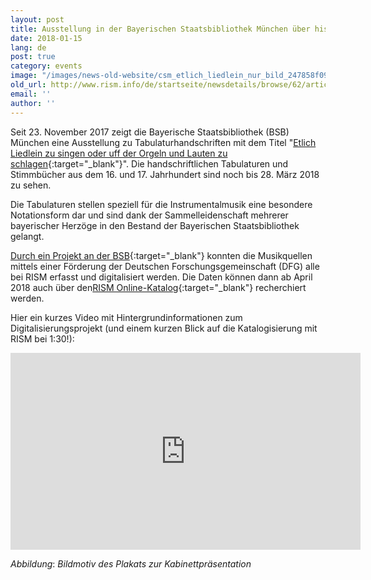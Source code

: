 ```yaml
---
layout: post
title: Ausstellung in der Bayerischen Staatsbibliothek München über historische Tabulaturen
date: 2018-01-15
lang: de
post: true
category: events
image: "/images/news-old-website/csm_etlich_liedlein_nur_bild_247858f093.jpg"
old_url: http://www.rism.info/de/startseite/newsdetails/browse/62/article/64/exhibit-in-the-bavarian-state-library-on-historic-tablatures.html
email: ''
author: ''
---
```



Seit 23. November 2017 zeigt die Bayerische Staatsbibliothek (BSB) München eine Ausstellung zu Tabulaturhandschriften mit dem Titel "[Etlich Liedlein zu singen oder uff der Orgeln und Lauten zu schlagen](https://www.bsb-muenchen.de/veranstaltungen-und-ausstellungen/article/etlich-liedlein-zu-singen-oder-uff-der-orgeln-und-lauten-zu-schlagen-tabulaturhandschriften-in-der-bayerischen-staatsbibliothek-2164/){:target="_blank"}". Die handschriftlichen Tabulaturen und Stimmbücher aus dem 16. und 17. Jahrhundert sind noch bis 28. März 2018 zu sehen.

Die Tabulaturen stellen speziell für die Instrumentalmusik eine besondere Notationsform dar und sind dank der Sammelleidenschaft mehrerer bayerischer Herzöge in den Bestand der Bayerischen Staatsbibliothek gelangt.

[Durch ein Projekt an der BSB](https://www.etlichliedlein.de/projekt/){:target="_blank"} konnten die Musikquellen mittels einer Förderung der Deutschen Forschungsgemeinschaft (DFG) alle bei RISM erfasst und digitalisiert werden. Die Daten können dann ab April 2018 auch über den[RISM Online-Katalog](https://opac.rism.info/){:target="_blank"} recherchiert werden.

Hier ein kurzes Video mit Hintergrundinformationen zum Digitalisierungsprojekt (und einem kurzen Blick auf die Katalogisierung mit RISM bei 1:30!):

<iframe width="560" height="315" src="https://www.youtube.com/embed/9MQI8SH8-AU" frameborder="0" allow="autoplay; encrypted-media" allowfullscreen></iframe>



_Abbildung_: _Bildmotiv des Plakats zur Kabinettpräsentation_



<script type="text/javascript">var switchTo5x=true;</script><script type="text/javascript" src="http://w.sharethis.com/button/buttons.js"></script><script type="text/javascript">stLight.options({publisher: "9b601438-1ce1-49d8-bfd7-9cff5df54c17", doNotHash: false, doNotCopy: false, hashAddressBar: false});</script>